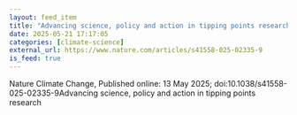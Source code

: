 ```yaml
---
layout: feed_item
title: "Advancing science, policy and action in tipping points research"
date: 2025-05-21 17:17:05
categories: [climate-science]
external_url: https://www.nature.com/articles/s41558-025-02335-9
is_feed: true
---
```


Nature Climate Change, Published online: 13 May 2025; doi:10.1038/s41558-025-02335-9Advancing science, policy and action in tipping points research
